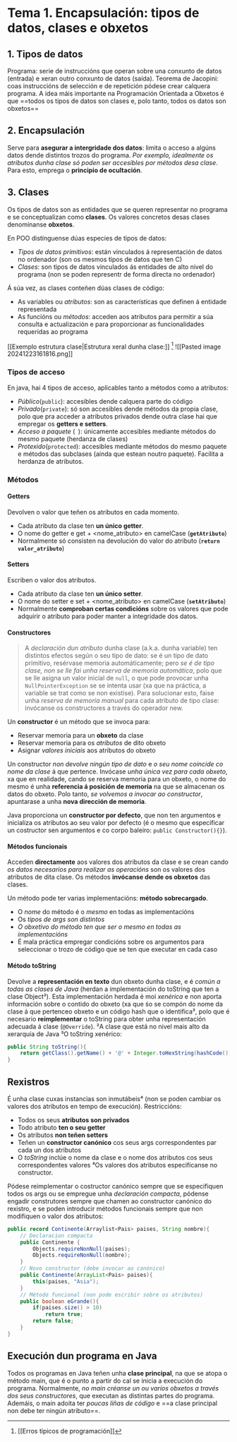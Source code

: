 # Tema 1. Encapsulación: tipos de datos, clases e obxetos
## 1. Tipos de datos
Programa: serie de instruccións que operan sobre una conxunto de datos (entrada) e xeran outro conxunto de datos (saída).
Teorema de Jacopini: coas instruccións de selección e de repetición pódese crear calquera programa.
A idea máis importante na Programación Orientada a Obxetos é que ==todos os tipos de datos son clases e, polo tanto, todos os datos son obxetos==
## 2. Encapsulación
Serve para **asegurar a intergridade dos datos**: limita o acceso a algúns datos dende distintos trozos do programa. *Por exemplo, idealmente os atributos dunha clase só poden ser accesibles por métodos desa clase*. Para esto, emprega o **principio de ocultación**.
## 3. Clases
Os tipos de datos son as entidades que se queren representar no programa e se conceptualizan como **clases**. Os valores concretos desas clases denomínanse **obxetos**.

En POO distínguense dúas especies de tipos de datos:
- *Tipos de datos primitivos*: están vinculados á representación de datos no ordenador (son os mesmos tipos de datos que ten C)
- *Clases*: son tipos de datos vinculados ás entidades de alto nivel do programa (non se poden representr de forma directa no ordenador)

Á súa vez, as clases conteñen dúas clases de código:
- As variables ou *atributos*: son as características que definen á entidade representada
- As funcións ou *métodos*: acceden aos atributos para permitir a súa consulta e actualización e para proporcionar as funcionalidades requeridas ao programa

[[Exemplo estrutura clase|Estrutura xeral dunha clase:]] [^1]
![[Pasted image 20241223161816.png]]

[^1]: [[Erros típicos de programación]]

### Tipos de acceso
En java, hai 4 tipos de acceso, aplicables tanto a métodos como a atributos:
* _Público_(`public`): accesibles dende calquera parte do código
* _Privado_(`private`): só son accesibles dende métodos da propia clase, polo que pra acceder a atributos privados dende outra clase hai que empregar os **getters e setters**.
* _Acceso a paquete_ (` `): únicamente accesibles mediante métodos do mesmo paquete (herdanza de clases)
* _Protexido_(`protected`): accesibles mediante métodos do mesmo paquete e métodos das subclases (aínda que estean noutro paquete). Facilita a herdanza de atributos.

### Métodos
#### Getters
Devolven o valor que teñen os atributos en cada momento.
* Cada atributo da clase ten **un único getter**.
* O nome do getter e get + <nome_atributo> en camelCase (**`getAtributo`**)
* Normalmente só consisten na devolución do valor do atributo (**`return valor_atributo`**)
#### Setters
Escriben o valor dos atributos.
* Cada atributo da clase ten **un único setter**.
* O nome do setter e set + <nome_atributo> en camelCase (**`setAtributo`**)
* Normalmente **comproban certas condicións** sobre os valores que pode adquirir o atributo para poder manter a integridade dos datos.
#### Constructores
 > A _declaración dun atributo_ dunha clase (a.k.a. dunha variable) ten distintos efectos según o seu tipo de dato: se é un tipo de dato primitivo, resérvase memoria automáticamente; pero _se é de tipo clase, non se lle fai unha reserva de memoria automática_, polo que se lle asigna un valor inicial de `null`, o que pode provocar unha `NullPointerException` se se intenta usar (xa que na práctica, a variable se trat como se non existise). 
 > Para solucionar esto, faise unha _reserva de memoria manual_ para cada atributo de tipo clase: invócanse os constructores a través do operador new.

Un **constructor** é un método que se invoca para:
* Reservar memoria para un **obxeto** da clase
* Reservar memoria para os _atributos_ de dito obxeto
* Asignar _valores iniciais_ aos atributos do obxeto

Un constructor _non devolve ningún tipo de dato_ e _o seu nome coincide co nome da clase_ á que pertence. Invócase _unha única vez para cada obxeto_, xa que en realidade, cando se reserva memoria para un obxeto, o nome do mesmo é unha **referencia á posición de memoria** na que se almacenan os datos do obxeto. Polo tanto, _se volvemos a invocar ao constructor_, apuntarase a unha **nova dirección de memoria**.

Java proporciona un **constructor por defecto**, que non ten argumentos e inicializa os atributos ao seu valor por defecto (é o mesmo que especificar un costructor sen argumentos e co corpo baleiro: `public Constructor(){}`).
#### Métodos funcionais
Acceden **directamente** aos valores dos atributos da clase e se crean cando _os datos necesarios para realizar as operacións_ son os valores dos atributos de dita clase. Os métodos **invócanse dende os obxetos** das clases.

Un método pode ter varias implementacións: **método sobrecargado**.
+ O _nome_ do método é o _mesmo_ en todas as implementacións
+ Os _tipos de args son distintos_
+ _O obxetivo do método ten que ser o mesmo en todas as implementacións_
+ É mala práctica empregar condicións sobre os argumentos para seleccionar o trozo de código que se ten que executar en cada caso
#### Método toString
Devolve a **representación en texto** dun obxeto dunha clase, e é _común a todas as clases de Java_ (herdan a implementación do toString que ten a clase Object²). Esta implementación herdada é moi _xenérica_ e non aporta información sobre o contido do obxeto (xa que śo se compón do nome da clase á que pertenceo obxeto e un código hash que o identifica³, polo que é necesario **reimplementar** o toString para obter unha representación adecuada á clase (`@Override`).
²A clase que está no nivel mais alto da xerarquía de Java
³O toString xenérico:
```java
public String toString(){
	return getClass().getName() + '@' + Integer.toHexString(hashCode());
}
```

## Rexistros
É unha clase cuxas instancias son inmutábeis⁴ (non se poden cambiar os valores dos atributos en tempo de execución). Restriccións:
+ Todos os seus **atributos son privados**
+ Todo atributo **ten o seu getter**
+ Os atributos **non teñen setters**
+ Teñen un **constructor canónico** cos seus args correspondentes par cada un dos atributos
+ O _toString_ inclúe o nome da clase e o nome dos atributos cos seus correspondentes valores
⁴Os valores dos atributos especifícanse no constructor.

Pódese reimplementar o costructor canónico sempre que se especifiquen todos os args ou se empregue unha _declaración compacta_, pódense engadir construtores sempre que chamen ao constructor canónico do rexistro, e se poden introducir métodos funcionais sempre que non modifiquen o valor dos atributos:
```java
public record Continente(Arraylist<Pais> paises, String nombre){
	// Declaracion compacta 
	public Continente {
		Objects.requireNonNull(paises);
		Objects.requireNonNull(nombre);
	}
	// Novo constructor (debe invocar ao canónico)
	public Continente(ArrayList<Pais> paises){
		this(paises, "Asia");
	} 
	// Método funcional (non pode escribir sobre os atributos)
	public boolean eGrande(){
		if(paises.size() > 10)
			return true;
		return false;
	}
}
```

## Execución dun programa en Java
Todos os programas en Java teñen unha **clase principal**, na que se atopa o método main, que é o punto a partir do cal se inicia a execución do programa. Normalmente, _no main créanse un ou varios obxetos a través dos seus constructores_, que executan as distintas partes do programa. Ademáis, o main adoita ter _poucas liñas de código_ e ==a clase principal non debe ter ningún atributo==.
